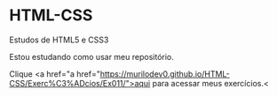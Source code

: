 # HTML-CSS
 Estudos de HTML5 e CSS3

Estou estudando como usar meu repositório. 

Clique <a href="a href="https://murilodev0.github.io/HTML-CSS/Exerc%C3%ADcios/Ex011/">aqui</a> para acessar meus exercícios.<